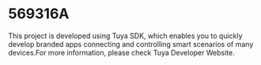 # 569316A
This project is developed using Tuya SDK, which enables you to quickly develop branded apps connecting and controlling smart scenarios of many devices.For more information, please check Tuya Developer Website.
